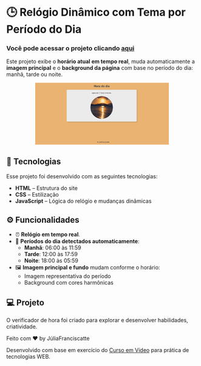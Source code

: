 # 🕒 Relógio Dinâmico com Tema por Período do Dia

<h3> Você pode acessar o projeto clicando <a href="https://jufranciscatte.github.io/relogio-dinamico/" target="_blank">aqui</a> </h3>

Este projeto exibe o **horário atual em tempo real**, muda automaticamente a **imagem principal** e o **background da página** com base no período do dia: manhã, tarde ou noite.

<p align="center">
  <img alt="Relogio dinamico" src=".github/preview.png" width="70%">
</p>

## 🚀 Tecnologias

Esse projeto foi desenvolvido com as seguintes tecnologias:

- **HTML** – Estrutura do site
- **CSS** – Estilização
- **JavaScript** – Lógica do relógio e mudanças dinâmicas

## ⚙️ Funcionalidades

- ⏰ **Relógio em tempo real**.
- 🌅 **Períodos do dia detectados automaticamente**:
  - **Manhã**: 06:00 às 11:59
  - **Tarde**: 12:00 às 17:59
  - **Noite**: 18:00 às 05:59
- 🖼️ **Imagem principal e fundo** mudam conforme o horário:
  - Imagem representativa do período
  - Background com cores harmônicas

## 💻 Projeto

O verificador de hora foi criado para explorar e desenvolver habilidades, criatividade.

Feito com ♥ by JúliaFranciscatte

Desenvolvido com base em exercício do [Curso em Vídeo](https://cursoemvideo.com) para prática de tecnologias WEB.
